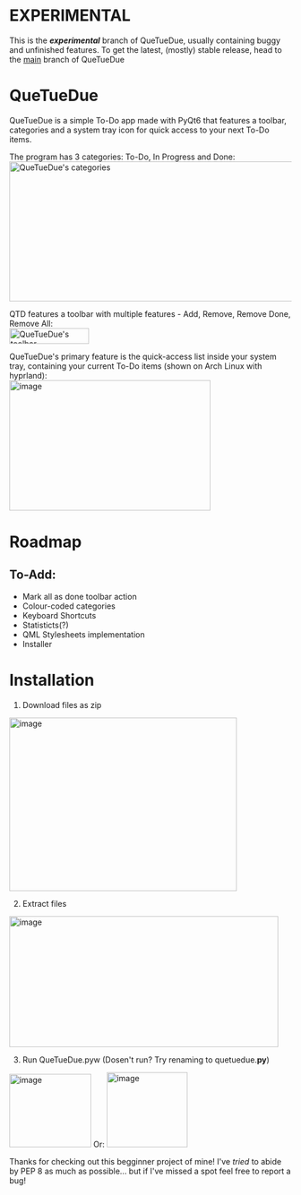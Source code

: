 # EXPERIMENTAL
This is the **_experimental_** branch of QueTueDue, usually containing buggy and unfinished features. To get the latest, (mostly) stable release, head to the [main](https://www.github.com/Pigable08/QueTueDue/tree/main) branch of QueTueDue

# QueTueDue
QueTueDue is a simple To-Do app made with PyQt6 that features a toolbar, categories and a system tray icon for quick access to your next To-Do items.

The program has 3 categories: To-Do, In Progress and Done:
<br><img width="1384" height="250" alt="QueTueDue's categories" src="https://github.com/user-attachments/assets/0e92c3a6-3f13-4148-b663-c896b8a99b17" />

QTD features a toolbar with multiple features - Add, Remove, Remove Done, Remove All:
<br><img width="142" height="28" alt="QueTueDue's toolbar" src="https://github.com/user-attachments/assets/c733aa4d-8b53-4294-b568-26af717b2662" />

QueTueDue's primary feature is the quick-access list inside your system tray, containing your current To-Do items (shown on Arch Linux with hyprland):
<br><img width="359" height="233" alt="image" src="https://github.com/user-attachments/assets/3336621e-0382-438e-b0bd-3668ca2ba0eb" />

# Roadmap

## To-Add:
 - Mark all as done toolbar action
 - Colour-coded categories
 - Keyboard Shortcuts
 - Statisticts(?)
 - QML Stylesheets implementation
 - Installer

# Installation
1. Download files as zip
 <img width="406" height="310" alt="image" src="https://github.com/user-attachments/assets/4ad55ed3-43ea-41fd-8278-60f710e74422" />

2. Extract files
<img width="480" height="234" alt="image" src="https://github.com/user-attachments/assets/cf7fe541-1323-40de-8e5a-f506e76ad944" />

3. Run QueTueDue.pyw (Dosen't run? Try renaming to quetuedue.**py**)
<img width="146" height="131" alt="image" src="https://github.com/user-attachments/assets/bad9c0e0-f0ca-4694-849f-0f8580d9c7eb" />
Or:
<img width="144" height="134" alt="image" src="https://github.com/user-attachments/assets/4e2e1ab7-9f51-493f-974b-5f301bb4f2d5" />

Thanks for checking out this begginner project of mine!
I've _tried_ to abide by PEP 8 as much as possible... but if I've missed a spot feel free to report a bug!
